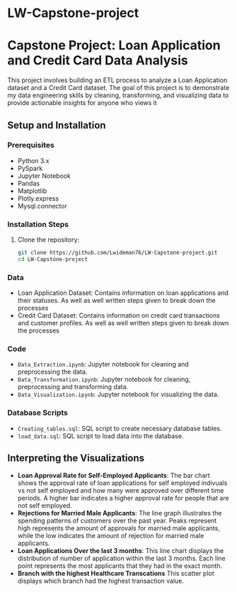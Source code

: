 # LW-Capstone-project

# Capstone Project: Loan Application and Credit Card Data Analysis

This project involves building an ETL process to analyze a Loan Application dataset and a Credit Card dataset. The goal of this project is to demonstrate my data engineering skills by cleaning, transforming, and visualizing data to provide actionable insights for anyone who views it


## Setup and Installation

### Prerequisites
- Python 3.x
- PySpark
- Jupyter Notebook
- Pandas
- Matplotlib
- Plotly.express
- Mysql.connector 

### Installation Steps
1. Clone the repository:
   ```bash
   git clone https://github.com/Lwideman76/LW-Capstone-project.git
   cd LW-Capstone-project

### Data
- Loan Application Dataset: Contains information on loan applications and their statuses. As well as well written steps given to break down the processes 
- Credit Card Dataset: Contains information on credit card transactions and customer profiles. As well as well written steps given to break down the processes 

### Code
- `Data_Extraction.ipynb`: Jupyter notebook for cleaning and preprocessing the data.
- `Data_Transformation.ipynb`: Jupyter notebook for cleaning, preprocessing and transforming data.
- `Data_Visualization.ipynb`: Jupyter notebook for visualizing the data.

### Database Scripts
- `Creating_tables.sql`: SQL script to create necessary database tables.
- `load_data.sql`: SQL script to load data into the database.

## Interpreting the Visualizations

- **Loan Approval Rate for Self-Employed Applicants**: The bar chart shows the approval rate of loan applications for self employed indivuals vs not self employed and how many were approved over different time periods. A higher bar indicates a higher approval rate for people that are not self employed.
- **Rejections for Married Male Applicants**: The line graph illustrates the spending patterns of customers over the past year. Peaks represent high represents the amount of approvals for married male applicants, while the low indicates the amount of rejection for married male applicants.
- **Loan Applications Over the last 3 months**: This line chart displays the distribution of number of application within the last 3 months. Each line point represents the most applicants that they had in the exact month.
- **Branch with the highest Healthcare Transcations** This scatter plot displays which branch had the highest transaction value.
